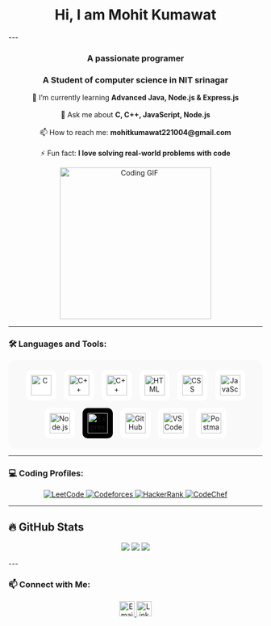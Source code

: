 <h1 align="center" >  Hi, I am Mohit Kumawat </h1>
---

<h3 align="center">A passionate programer</h3>
<h3 align="center">A Student of computer science in NIT srinagar</h3>

<p align="center">
<!--   🔭 I’m currently working on <b>web development projects</b><br><br> -->
  🌱 I’m currently learning <b>Advanced Java, Node.js & Express.js</b><br><br>
<!--   👯 I’m looking to collaborate on <b>Open Source and Web Dev Projects</b><br><br> -->
  💬 Ask me about <b>C, C++, JavaScript, Node.js</b><br><br>
  📫 How to reach me: <b>mohitkumawat221004@gmail.com</b><br><br>
  ⚡ Fun fact: <b>I love solving real-world problems with code</b>
</p>
<p align="center">
  <img src="https://media.giphy.com/media/26tn33aiTi1jkl6H6/giphy.gif" width="300" alt="Coding GIF" />
</p>

---


### 🛠️ Languages and Tools:

<p align="center" style="display: flex; flex-wrap: wrap; justify-content: center; gap: 15px; background-color: #f9f9f9; padding: 20px; border-radius: 15px;">
  <span style="background-color: #ffffff; padding: 10px; border-radius: 10px; display: inline-block;">
    <img src="https://cdn.jsdelivr.net/gh/devicons/devicon/icons/c/c-original.svg" width="40" height="40" alt="C"/>
  </span>
  <span style="background-color: #ffffff; padding: 10px; border-radius: 10px; display: inline-block;">
    <img src="https://cdn.jsdelivr.net/gh/devicons/devicon/icons/cplusplus/cplusplus-original.svg" width="40" height="40" alt="C++"/>
  </span>
  <span style="background-color: #ffffff; padding: 10px; border-radius: 10px; display: inline-block;">
    <img src="https://cdn.jsdelivr.net/gh/devicons/devicon/icons/java/java-original.svg" width="40" height="40" alt="C++"/>
  </span>
  <span style="background-color: #ffffff; padding: 10px; border-radius: 10px; display: inline-block;">
    <img src="https://cdn.jsdelivr.net/gh/devicons/devicon/icons/html5/html5-original.svg" width="40" height="40" alt="HTML"/>
  </span>
  <span style="background-color: #ffffff; padding: 10px; border-radius: 10px; display: inline-block;">
    <img src="https://cdn.jsdelivr.net/gh/devicons/devicon/icons/css3/css3-original.svg" width="40" height="40" alt="CSS"/>
  </span>
  <span style="background-color: #ffffff; padding: 10px; border-radius: 10px; display: inline-block;">
    <img src="https://cdn.jsdelivr.net/gh/devicons/devicon/icons/javascript/javascript-original.svg" width="40" height="40" alt="JavaScript"/>
  </span>
  <span style="background-color: #ffffff; padding: 10px; border-radius: 10px; display: inline-block;">
    <img src="https://cdn.jsdelivr.net/gh/devicons/devicon/icons/nodejs/nodejs-original.svg" width="40" height="40" alt="Node.js"/>
  </span>
  <span style="background-color: #000000; padding: 10px; border-radius: 10px; display: inline-block;">
    <img src="https://cdn.jsdelivr.net/gh/devicons/devicon/icons/express/express-original.svg" width="40" height="40" alt="Express.js"/>
  </span>
  <span style="background-color: #ffffff; padding: 10px; border-radius: 10px; display: inline-block;">
    <img src="https://cdn.jsdelivr.net/gh/devicons/devicon/icons/github/github-original.svg" width="40" height="40" alt="GitHub"/>
  </span>
  <span style="background-color: #ffffff; padding: 10px; border-radius: 10px; display: inline-block;">
    <img src="https://cdn.jsdelivr.net/gh/devicons/devicon/icons/vscode/vscode-original.svg" width="40" height="40" alt="VS Code"/>
  </span>
  <span style="background-color: #ffffff; padding: 10px; border-radius: 10px; display: inline-block;">
    <img src="https://img.icons8.com/external-tal-revivo-color-tal-revivo/96/000000/external-postman-is-the-only-complete-api-development-environment-logo-color-tal-revivo.png" width="40" height="40" alt="Postman"/>
  </span>
</p>



---

### 💻 Coding Profiles:

<p align="center">
  <a href="https://leetcode.com/mohit16user" target="_blank">
    <img src="https://img.shields.io/badge/LeetCode-FFA116?style=for-the-badge&logo=leetcode&logoColor=black" alt="LeetCode" />
  </a>
  
  <a href="https://codeforces.com/profile/Ammohit22" target="_blank">
    <img src="https://img.shields.io/badge/Codeforces-1F8ACB?style=for-the-badge&logo=codeforces&logoColor=white" alt="Codeforces" />
  </a>

  <a href="https://www.hackerrank.com/mohitkumawat2211" target="_blank">
    <img src="https://img.shields.io/badge/HackerRank-2EC866?style=for-the-badge&logo=HackerRank&logoColor=white" alt="HackerRank" />
  </a>
  
  <a href="https://www.codechef.com/users/mohitkumars" target="_blank">
    <img src="https://img.shields.io/badge/CodeChef-FFD700?style=for-the-badge&logo=CodeChef&logoColor=white" alt="CodeChef" />
  </a>
</p>

---

## 🔥 GitHub Stats
<!-- <p align="center"> 
  <a href="https://github.com/Mohitkumar2217" target="_blank">
    <img src="https://img.shields.io/badge/Github-000000?style=for-the-badge&logo=Github&logoColor=white" alt="Github" />
  </a>
</p> -->
  <p align="center">
     <img src="https://github-readme-stats.vercel.app/api?username=Mohitkumar2217&show_icons=true&theme=dark" />
     <img src="https://github-readme-streak-stats.herokuapp.com/?user=Mohitkumar2217&theme=dark" />
     <img src="https://github-readme-stats.vercel.app/api/top-langs/?username=Mohitkumar2217&layout=compact&theme=dark" />
  </p>
---

### 📫 Connect with Me:

<p align="center">
  <a href="mailto:mohitkumawat221004@gmail.com" target="_blank">
    <img src="https://cdn-icons-png.flaticon.com/512/732/732200.png" width="30" alt="Email" />
  </a>
  <a href="https://www.linkedin.com/in/mohit-kumawat-889202374" target="_blank">
    <img src="https://cdn.jsdelivr.net/gh/devicons/devicon/icons/linkedin/linkedin-original.svg" width="30" alt="LinkedIn" />
  </a>
</p>

